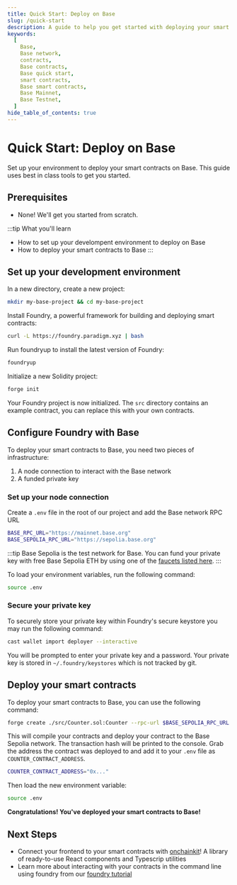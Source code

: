 ```yaml
---
title: Quick Start: Deploy on Base
slug: /quick-start
description: A guide to help you get started with deploying your smart contracts on Base.
keywords:
  [
    Base,
    Base network,
    contracts,
    Base contracts,
    Base quick start,
    smart contracts,
    Base smart contracts,
    Base Mainnet,
    Base Testnet,
  ]
hide_table_of_contents: true
---
```


# Quick Start: Deploy on Base

Set up your environment to deploy your smart contracts on Base. This guide uses best in class tools to get you started.

## Prerequisites

- None! We'll get you started from scratch.

:::tip What you'll learn

- How to set up your develompent environment to deploy on Base
- How to deploy your smart contracts to Base
  :::

## Set up your development environment

In a new directory, create a new project:

```bash
mkdir my-base-project && cd my-base-project
```

Install Foundry, a powerful framework for building and deploying smart contracts:

```bash
curl -L https://foundry.paradigm.xyz | bash
```

Run foundryup to install the latest version of Foundry:

```bash
foundryup
```

Initialize a new Solidity project:

```bash
forge init
```

Your Foundry project is now initialized. The `src` directory contains an example contract, you can replace this with your own contracts.

## Configure Foundry with Base

To deploy your smart contracts to Base, you need two pieces of infrastructure:

1. A node connection to interact with the Base network
2. A funded private key

### Set up your node connection

Create a `.env` file in the root of our project and add the Base network RPC URL

```bash
BASE_RPC_URL="https://mainnet.base.org"
BASE_SEPOLIA_RPC_URL="https://sepolia.base.org"
```

:::tip
Base Sepolia is the test network for Base. You can fund your private key with free Base Sepolia ETH by using one of the [faucets listed here](/tools/network-faucets).
:::

To load your environment variables, run the following command:

```bash
source .env
```

### Secure your private key

To securely store your private key within Foundry's secure keystore you may run the following command:

```bash
cast wallet import deployer --interactive
```

You will be prompted to enter your private key and a password. Your private key is stored in `~/.foundry/keystores` which is not tracked by git.

## Deploy your smart contracts

To deploy your smart contracts to Base, you can use the following command:

```bash
forge create ./src/Counter.sol:Counter --rpc-url $BASE_SEPOLIA_RPC_URL --account deployer
```

This will compile your contracts and deploy your contract to the Base Sepolia network. The transaction hash will be printed to the console. Grab the address the contract was deployed to and add it to your `.env` file as `COUNTER_CONTRACT_ADDRESS`.

```bash
COUNTER_CONTRACT_ADDRESS="0x..."
```

Then load the new environment variable:

```bash
source .env
```

**Congratulations! You've deployed your smart contracts to Base!**

## Next Steps

- Connect your frontend to your smart contracts with [onchainkit](https://onchainkit.com)! A library of ready-to-use React components and Typescrip utilities
- Learn more about interacting with your contracts in the command line using foundry from our [foundry tutorial](../../src/pages/tutorials/docs/0_deploy-with-foundry.md)
